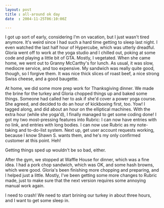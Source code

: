 ```yaml
---
layout: post
title : all-around ok day
date  : 2004-11-25T06:10:00Z

---
```

I got up sort of early, considering I'm on vacation, but I just wasn't tired anymore.  It's weird since I had such a hard time getting to sleep last night. I even watched the last half hour of Hypercube, which was utterly dreadful. Gloria went off to work at the yoga studio and I chilled out, poking at some code and playing a little bit of GTA.  Mostly, I vegetated.  When she came home, we went out to Granny McCarthy's for lunch.  As usual, it was slow, mediocre service, and too expensive.  My sandwich was really quite good, though, so I forgive them.  It was nice thick slices of roast beef, a nice strong Swiss cheese, and a good baugette.

At home, we did some more prep work for Thanksgiving dinner.  We made the brine for the turkey and Gloria chopped things up and baked some things.  Someone had called her to ask if she'd cover a power yoga course.  She agreed, and decided to do an hour of kickboxing first, too.  Yow!  I tagged along, and did about an hour on the elliptical machines.  With the extra hour (while she yoga'd), I finally managed to get some coding done!  I got my two most-pressing features into Rubric:  I can now have entries with no link, and entries with long bodies.  I can now use Rubric as my note-taking and to-do-list system.  Next up, get user account requests working, because I know Shawn S. wants them, and he's my only confirmed customer at this point.  Heh!

Getting things sped up wouldn't be so bad, either.

After the gym, we stopped at Waffle House for dinner, which was a fine idea.  I had a pork chop sandwich, which was OK, and some hash browns, which were good. Gloria's been finishing more chopping and preparing, and I helped just a little.  Mostly, I've been getting some more changes to Rubric made, just to make sure that the next version requires some annoying manual work again.

I need to crash!  We need to start brining our turkey in about three hours, and I want to get some sleep in.

